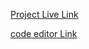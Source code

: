 [Project Live Link](https://multi-services.vercel.app/)

[code editor Link](https://potential-space-fiesta-p6pvqw6pgpw3rj9g.github.dev)
